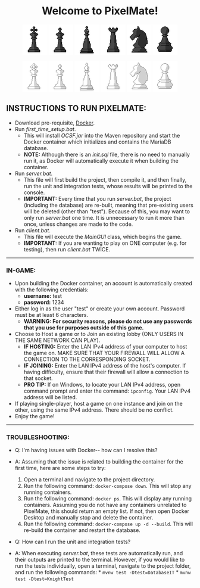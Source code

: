 <h1 align="center">
  Welcome to PixelMate!
</h1>

<p align="center">
  <img src="src/main/java/edu/uca/swe/Icons/king_black.png">
  <img src="src/main/java/edu/uca/swe/Icons/queen_black.png">
  <img src="src/main/java/edu/uca/swe/Icons/bishop_black.png">
  <img src="src/main/java/edu/uca/swe/Icons/rook_black.png">
  <img src="src/main/java/edu/uca/swe/Icons/knight_black.png">
  <img src="src/main/java/edu/uca/swe/Icons/pawn_black.png">
</p>

<p align="center">
  <img src="src/main/java/edu/uca/swe/Icons/king_white.png">
  <img src="src/main/java/edu/uca/swe/Icons/queen_white.png">
  <img src="src/main/java/edu/uca/swe/Icons/bishop_white.png">
  <img src="src/main/java/edu/uca/swe/Icons/rook_white.png">
  <img src="src/main/java/edu/uca/swe/Icons/knight_white.png">
  <img src="src/main/java/edu/uca/swe/Icons/pawn_white.png">
</p>

## INSTRUCTIONS TO RUN PIXELMATE:

- Download pre-requisite, [Docker](www.docker.com).
- Run *first_time_setup.bat*.
	* This will install *OCSF.jar* into the Maven repository and start the Docker container which initializes and contains the MariaDB database.
	* **NOTE:** Although there is an *init.sql* file, there is no need to manually run it, as Docker will automatically execute it when building the container.
- Run *server.bat*.
	* This file will first build the project, then compile it, and then finally, run the unit and integration tests, whose results will be printed to the console.
	* **IMPORTANT:** Every time that you run *server.bat*, the project (including the database) are re-built, meaning that pre-existing users will be deleted (other than "test").
				 Because of this, you may want to only run *server.bat* one time. It is unnecessary to run it more than once, unless changes are made to the code.
- Run *client.bat*.
	* This file will execute the *MainGUI* class, which begins the game.
	* **IMPORTANT:** If you are wanting to play on ONE computer (e.g. for testing), then run *client.bat* TWICE.

-------------------------------------

### IN-GAME:

- Upon building the Docker container, an account is automatically created with the following credentials:
	* **username:** test
	* **password:** 1234
- Either log in as the user "test" or create your own account. Password must be at least 6 characters.
	* **WARNING: For security reasons, please do not use any passwords that you use for purposes outside of this game.**
- Choose to Host a game or to Join an existing lobby (ONLY USERS IN THE SAME NETWORK CAN PLAY).
	* **IF HOSTING:** Enter the LAN IPv4 address of your computer to host the game on. MAKE SURE THAT YOUR FIREWALL WILL ALLOW A CONNECTION TO THE CORRESPONDING SOCKET.
	* **IF JOINING:** Enter the LAN IPv4 address of the host's computer. If having difficulty, ensure that their firewall will allow a connection to that socket.
	* **PRO TIP:** If on Windows, to locate your LAN IPv4 address, open command prompt and enter the command: `ipconfig`. Your LAN IPv4 address will be listed.
- If playing single-player, host a game on one instance and join on the other, using the same IPv4 address. There should be no conflict.
- Enjoy the game!

-------------------------------------

### TROUBLESHOOTING:

- Q: I'm having issues with Docker-- how can I resolve this?
- A: Assuming that the issue is related to building the container for the first time, here are some steps to try:
  1) Open a terminal and navigate to the project directory.
  2) Run the following command: `docker-compose down`. This will stop any running containers.
  3) Run the following command: `docker ps`. This will display any running containers. Assuming you do not have any containers unrelated to PixelMate, this should return an empty list. If not, then open Docker Desktop and manually stop and delete the container.
  4) Run the following command: `docker-compose up -d --build`. This will re-build the container and restart the database.

- Q: How can I run the unit and integration tests?
- A: When executing *server.bat*, these tests are automatically run, and their outputs are printed to the terminal. However, if you would like to run the tests individually,
	  open a terminal, navigate to the project folder, and run the following commands:
		* `mvnw test -Dtest=DatabaseIT`
		* `mvnw test -Dtest=KnightTest`
